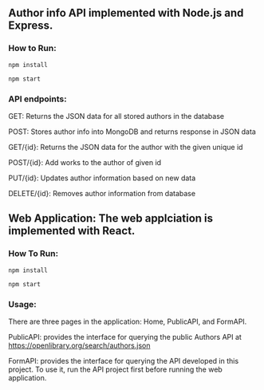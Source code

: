 ## Author info API implemented with Node.js and Express.

### How to Run:

``` 
npm install

npm start
 ```

### API endpoints:

GET: Returns the JSON data for all stored authors in the database

POST: Stores author info into MongoDB and returns response in JSON data

GET/{id}: Returns the JSON data for the author with the given unique id

POST/{id}: Add works to the author of given id

PUT/{id}: Updates author information based on new data

DELETE/{id}: Removes author information from database



## Web Application: The web applciation is implemented with React.

### How To Run:

```
npm install

npm start
```

### Usage: 
There are three pages in the application: Home, PublicAPI, and FormAPI. 

PublicAPI: provides the interface for querying the public Authors API at https://openlibrary.org/search/authors.json 

FormAPI: provides the interface for querying the API developed in this project. To use it, run the API project first before running the web application.
